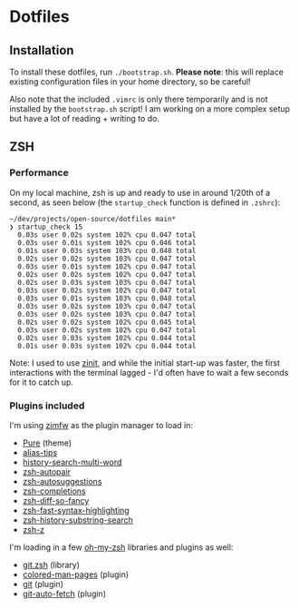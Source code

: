 # Dotfiles

## Installation

To install these dotfiles, run `./bootstrap.sh`. **Please note**: this will replace existing configuration files in your home directory, so be careful!

Also note that the included `.vimrc` is only there temporarily and is not installed by the `bootstrap.sh` script! I am working on a more complex setup but have a lot of reading + writing to do.

## ZSH

### Performance

On my local machine, zsh is up and ready to use in around 1/20th of a second, as seen below (the `startup_check` function is defined in `.zshrc`):

```shell
~/dev/projects/open-source/dotfiles main*
❯ startup_check 15
  0.03s user 0.02s system 102% cpu 0.047 total
  0.03s user 0.01s system 102% cpu 0.046 total
  0.01s user 0.03s system 103% cpu 0.048 total
  0.02s user 0.02s system 103% cpu 0.047 total
  0.03s user 0.01s system 102% cpu 0.047 total
  0.02s user 0.02s system 102% cpu 0.047 total
  0.02s user 0.03s system 103% cpu 0.047 total
  0.03s user 0.02s system 102% cpu 0.047 total
  0.03s user 0.01s system 103% cpu 0.048 total
  0.03s user 0.02s system 103% cpu 0.047 total
  0.03s user 0.02s system 103% cpu 0.047 total
  0.02s user 0.02s system 102% cpu 0.045 total
  0.03s user 0.02s system 102% cpu 0.047 total
  0.02s user 0.03s system 102% cpu 0.044 total
  0.01s user 0.03s system 102% cpu 0.044 total
```

Note: I used to use [zinit](https://github.com/zdharma-continuum/zinit), and while the initial start-up was faster, the first interactions
with the terminal lagged - I'd often have to wait a few seconds for it to catch up.

### Plugins included

I'm using [zimfw](https://github.com/zimfw/zimfw) as the plugin manager to load in:

* [Pure](https://github.com/sindresorhus/pure) (theme)
* [alias-tips](https://github.com/djui/alias-tips)
* [history-search-multi-word](https://github.com/zdharma-continuum/history-search-multi-word)
* [zsh-autopair](https://github.com/hlissner/zsh-autopair)
* [zsh-autosuggestions](https://github.com/zsh-users/zsh-autosuggestions)
* [zsh-completions](https://github.com/zsh-users/zsh-completions)
* [zsh-diff-so-fancy](https://github.com/zdharma-continuum/zsh-diff-so-fancy)
* [zsh-fast-syntax-highlighting](https://github.com/zdharma-continuum/fast-syntax-highlighting)
* [zsh-history-substring-search](zsh-users/zsh-history-substring-search)
* [zsh-z](https://github.com/agkozak/zsh-z)

I'm loading in a few [oh-my-zsh](https://github.com/ohmyzsh/ohmyzsh) libraries and plugins as well:

* [git.zsh](https://github.com/ohmyzsh/ohmyzsh/blob/master/lib/git.zsh) (library)
* [colored-man-pages](https://github.com/ohmyzsh/ohmyzsh/tree/master/plugins/colored-man-pages) (plugin)
* [git](https://github.com/ohmyzsh/ohmyzsh/tree/master/plugins/git) (plugin)
* [git-auto-fetch](https://github.com/ohmyzsh/ohmyzsh/tree/master/plugins/git-auto-fetch) (plugin)
